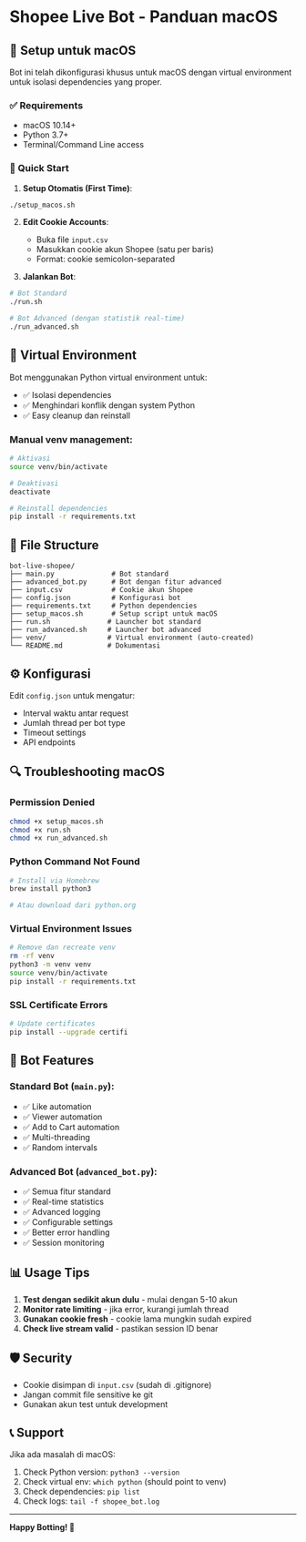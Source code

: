 # Shopee Live Bot - Panduan macOS

## 🍎 Setup untuk macOS

Bot ini telah dikonfigurasi khusus untuk macOS dengan virtual environment untuk isolasi dependencies yang proper.

### ✅ Requirements

- macOS 10.14+ 
- Python 3.7+
- Terminal/Command Line access

### 🚀 Quick Start

1. **Setup Otomatis (First Time)**:
```bash
./setup_macos.sh
```

2. **Edit Cookie Accounts**:
   - Buka file `input.csv`
   - Masukkan cookie akun Shopee (satu per baris)
   - Format: cookie semicolon-separated

3. **Jalankan Bot**:
```bash
# Bot Standard
./run.sh

# Bot Advanced (dengan statistik real-time)
./run_advanced.sh
```

## 🔧 Virtual Environment

Bot menggunakan Python virtual environment untuk:
- ✅ Isolasi dependencies
- ✅ Menghindari konflik dengan system Python
- ✅ Easy cleanup dan reinstall

### Manual venv management:
```bash
# Aktivasi
source venv/bin/activate

# Deaktivasi
deactivate

# Reinstall dependencies
pip install -r requirements.txt
```

## 📂 File Structure

```
bot-live-shopee/
├── main.py              # Bot standard
├── advanced_bot.py      # Bot dengan fitur advanced
├── input.csv            # Cookie akun Shopee
├── config.json          # Konfigurasi bot
├── requirements.txt     # Python dependencies
├── setup_macos.sh       # Setup script untuk macOS
├── run.sh              # Launcher bot standard
├── run_advanced.sh     # Launcher bot advanced
├── venv/               # Virtual environment (auto-created)
└── README.md           # Dokumentasi
```

## ⚙️ Konfigurasi

Edit `config.json` untuk mengatur:
- Interval waktu antar request
- Jumlah thread per bot type
- Timeout settings
- API endpoints

## 🔍 Troubleshooting macOS

### Permission Denied
```bash
chmod +x setup_macos.sh
chmod +x run.sh
chmod +x run_advanced.sh
```

### Python Command Not Found
```bash
# Install via Homebrew
brew install python3

# Atau download dari python.org
```

### Virtual Environment Issues
```bash
# Remove dan recreate venv
rm -rf venv
python3 -m venv venv
source venv/bin/activate
pip install -r requirements.txt
```

### SSL Certificate Errors
```bash
# Update certificates
pip install --upgrade certifi
```

## 🎯 Bot Features

### Standard Bot (`main.py`):
- ✅ Like automation
- ✅ Viewer automation  
- ✅ Add to Cart automation
- ✅ Multi-threading
- ✅ Random intervals

### Advanced Bot (`advanced_bot.py`):
- ✅ Semua fitur standard
- ✅ Real-time statistics
- ✅ Advanced logging
- ✅ Configurable settings
- ✅ Better error handling
- ✅ Session monitoring

## 📊 Usage Tips

1. **Test dengan sedikit akun dulu** - mulai dengan 5-10 akun
2. **Monitor rate limiting** - jika error, kurangi jumlah thread
3. **Gunakan cookie fresh** - cookie lama mungkin sudah expired
4. **Check live stream valid** - pastikan session ID benar

## 🛡️ Security

- Cookie disimpan di `input.csv` (sudah di .gitignore)
- Jangan commit file sensitive ke git
- Gunakan akun test untuk development

## 📞 Support

Jika ada masalah di macOS:
1. Check Python version: `python3 --version`
2. Check virtual env: `which python` (should point to venv)
3. Check dependencies: `pip list`
4. Check logs: `tail -f shopee_bot.log`

---

**Happy Botting! 🤖**
